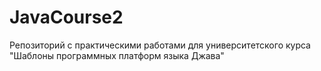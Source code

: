# JavaCourse2
Репозиторий с практическими работами для университетского курса "Шаблоны программных платформ языка Джава"

